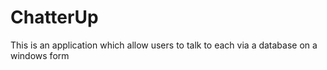 # ChatterUp
This is an application which allow users to talk to each via a database on a windows form
